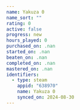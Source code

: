 ```yaml
---
name: Yakuza 0
name_sort: ""
rating: 0
active: false
progress: new
hours_played: 0
purchased_on: .nan
started_on: .nan
beaten_on: .nan
completed_on: .nan
mastered_on: .nan
identifiers:
  - type: steam
    appid: "638970"
    name: Yakuza 0
    synced_on: 2024-08-30
---
```

